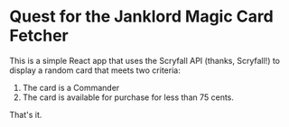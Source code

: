# Quest for the Janklord Magic Card Fetcher

This is a simple React app that uses the Scryfall API (thanks, Scryfall!) to display a random card that meets two criteria:

1. The card is a Commander
2. The card is available for purchase for less than 75 cents.

That's it.

